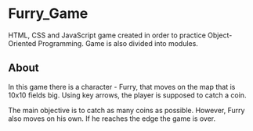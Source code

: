 # Furry_Game
HTML, CSS and JavaScript game created in order to practice Object-Oriented Programming. Game is also divided into modules.

## About
In this game there is a character - Furry, that moves on the map that is 10x10 fields big. Using key arrows, the player is supposed to catch a coin.

The main objective is to catch as many coins as possible. However, Furry also moves on his own. If he reaches the edge the game is over. 
